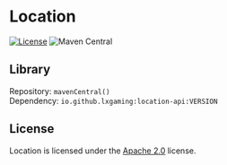 # Location

[![License](https://lxgaming.github.io/badges/License-Apache%202.0-blue.svg)](https://www.apache.org/licenses/LICENSE-2.0)
![Maven Central](https://img.shields.io/maven-central/v/io.github.lxgaming/location-api)

## Library
Repository: `mavenCentral()`
<br>
Dependency: `io.github.lxgaming:location-api:VERSION`

## License
Location is licensed under the [Apache 2.0](https://www.apache.org/licenses/LICENSE-2.0) license.